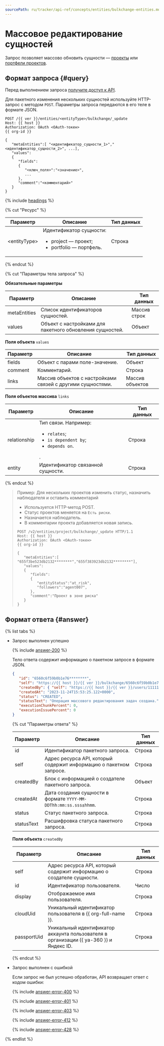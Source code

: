 ```yaml
---
sourcePath: ru/tracker/api-ref/concepts/entities/bulkchange-entities.md
---
```

# Массовое редактирование сущностей

Запрос позволяет массово обновить сущности — [проекты](../../manager/project-new.md) или [портфели проектов](../../manager/portfolio.md).

## Формат запроса {#query}

Перед выполнением запроса [получите доступ к API](../access.md).

Для пакетного изменения нескольких сущностей используйте HTTP-запрос с методом `POST`. Параметры запроса передаются в его теле в формате JSON.

```
POST /{{ ver }}/entities/<entityType>/bulkchange/_update
Host: {{ host }}
Authorization: OAuth <OAuth-токен>
{{ org-id }}

{
   "metaEntities":[ "<идентификатор_сущности_1>","<идентификатор_сущности_2>", ...], 
   "values":
   {
      "fields":
      {
         "<ключ_поля>":"<значение>",
         ...
      },
      "comment":"<комментарий>"
   }
}
```

{% include [headings](../../../_includes/tracker/api/headings.md) %}

{% cut "Ресурс" %}

Параметр | Описание | Тип данных
-------- | -------- | ----------
\<entityType> | Идентификатор сущности:<ul><li>project — проект;</li><li>portfolio — портфель.</li></ul>| Строка

{% endcut %}

{% cut "Параметры тела запроса" %}

**Обязательные параметры**

Параметр | Описание | Тип данных
-------- | -------- | ----------
metaEntities | Список идентификаторов сущностей. | Массив строк
values | Объект с настройками для пакетного обновления сущностей. | Объект

**Поля объекта** `values`

Параметр | Описание | Тип данных
-------- | -------- | ----------
fields | Объект с парами поле-значение. | Объект
comment | Комментарий. | Строка
links | Массив объектов с настройками связей с другими сущностями. | Массив объектов

**Поля объектов массива** `links`

Параметр | Описание | Тип данных
-------- | -------- | ----------
relationship | Тип связи. Например:<ul><li>`relates`;</li><li>`is dependent by`;</li><li>`depends on`.</li></ul>. | Строка
entity | Идентификатор связанной сущности. | Строка

{% endcut %}

> Пример: Для нескольких проектов изменить статус, назначить наблюдателя и оставить комментарий
> 
> - Используется HTTP-метод POST.
> - Статус проектов меняется на `Есть риски`.
> - Назначается наблюдатель.
> - В комментарии проекта добавляется новая запись.
> 
> ```
> POST /v2/entities/project/bulkchange/_update HTTP/1.1
> Host: {{ host }}
> Authorization: OAuth <OAuth-токен>
> {{ org-id }}
> 
> {
>    "metaEntities":[ "655f3be523db2132********","655f383923db2132********"], 
>    "values":
>    {
>       "fields":
>       {
>          "entityStatus":"at_risk",
>          "followers":"agent007",
>       },
>       "comment":"Проект в зоне риска"
>    }
> }
> ```

## Формат ответа {#answer}

{% list tabs %}

- Запрос выполнен успешно

   {% include [answer-200](../../../_includes/tracker/api/answer-200.md) %}

   Тело ответа содержит информацию о пакетном запросе в формате JSON.

   ```json
   {
      "id": "6560c6f59b0b1e76********",
      "self": "https://{{ host }}/{{ ver }}/bulkchange/6560c6f59b0b1e76********",
      "createdBy": { "self": "https://{{ host }}/{{ ver }}/users/1111111117", "id": "1111111117", "display": "Имя Фамилия", "cloudUid": "ajevuhegoggfk3fmgnqd", "passportUid": 1111111117 },
      "createdAt": "2023-11-24T15:53:25.122+0000",
      "status": "CREATED",
      "statusText": "Операция массового редактирования задач создана.",
      "executionChunkPercent": 0,
      "executionIssuePercent": 0
   }
   ```

   {% cut "Параметры ответа" %}

   Параметр | Описание | Тип данных
   -------- | -------- | ----------
   id | Идентификатор пакетного запроса. | Строка
   self | Адрес ресурса API, который содержит информацию о пакетном запросе. | Строка
   createdBy | Блок с информацией о создателе пакетного запроса. | Объект
   createdAt | Дата создания сущности в формате `YYYY-MM-DDThh:mm:ss.sss±hhmm`. | Строка
   status | Статус пакетного запроса. | Строка
   statusText | Расшифровка статуса пакетного запроса. | Строка
   
   **Поля объекта** `createdBy`
    
   Параметр | Описание | Тип данных
   -------- | -------- | ----------
   self | Адрес ресурса API, который содержит информацию о создателе сущности. | Строка
   id | Идентификатор пользователя. | Число
   display | Отображаемое имя пользователя. | Строка
   cloudUid | Уникальный идентификатор пользователя в {{ org-full-name }}. | Строка
   passportUid | Уникальный идентификатор аккаунта пользователя в организации {{ ya-360 }} и Яндекс ID. | Строка

   {% endcut %}

- Запрос выполнен с ошибкой

    Если запрос не был успешно обработан, API возвращает ответ с кодом ошибки:

    {% include [answer-error-400](../../../_includes/tracker/api/answer-error-400.md) %}

    {% include [answer-error-401](../../../_includes/tracker/api/answer-error-401.md) %}

    {% include [answer-error-403](../../../_includes/tracker/api/answer-error-403.md) %}
    
    {% include [answer-error-412](../../../_includes/tracker/api/answer-error-412.md) %}

    {% include [answer-error-428](../../../_includes/tracker/api/answer-error-428.md) %}


{% endlist %}